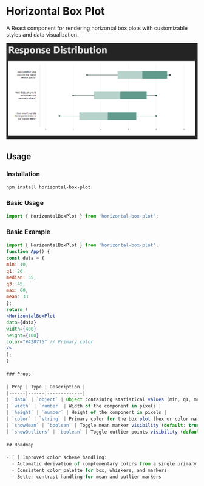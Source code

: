 # Horizontal Box Plot

A React component for rendering horizontal box plots with customizable styles and data visualization.

![Example Image](example.png)

## Usage

### Installation

```bash
npm install horizontal-box-plot
```

### Basic Usage

```jsx
import { HorizontalBoxPlot } from 'horizontal-box-plot';
```

### Basic Example

```jsx
import { HorizontalBoxPlot } from 'horizontal-box-plot';
function App() {
const data = {
min: 10,
q1: 20,
median: 35,
q3: 45,
max: 60,
mean: 33
};
return (
<HorizontalBoxPlot
data={data}
width={400}
height={100}
color="#4287f5" // Primary color
/>
);
}

### Props

| Prop | Type | Description |
|------|------|-------------|
| `data` | `object` | Object containing statistical values (min, q1, median, q3, max, mean) |
| `width` | `number` | Width of the component in pixels |
| `height` | `number` | Height of the component in pixels |
| `color` | `string` | Primary color for the box plot (hex or color name) |
| `showMean` | `boolean` | Toggle mean marker visibility (default: true) |
| `showOutliers` | `boolean` | Toggle outlier points visibility (default: true) |

## Roadmap

- [ ] Improved color scheme handling:
  - Automatic derivation of complementary colors from a single primary color
  - Consistent color palette for box, whiskers, and markers
  - Better contrast handling for mean and outlier markers